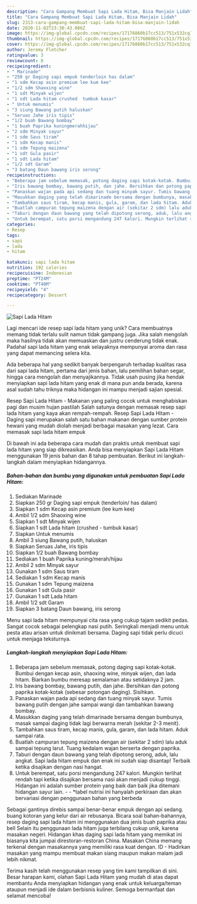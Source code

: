 ```yaml
---
description: "Cara Gampang Membuat Sapi Lada Hitam, Bisa Manjain Lidah"
title: "Cara Gampang Membuat Sapi Lada Hitam, Bisa Manjain Lidah"
slug: 2313-cara-gampang-membuat-sapi-lada-hitam-bisa-manjain-lidah
date: 2020-11-02T23:30:43.086Z
image: https://img-global.cpcdn.com/recipes/17176860b17cc513/751x532cq70/sapi-lada-hitam-foto-resep-utama.jpg
thumbnail: https://img-global.cpcdn.com/recipes/17176860b17cc513/751x532cq70/sapi-lada-hitam-foto-resep-utama.jpg
cover: https://img-global.cpcdn.com/recipes/17176860b17cc513/751x532cq70/sapi-lada-hitam-foto-resep-utama.jpg
author: Jeremy Fletcher
ratingvalue: 3
reviewcount: 8
recipeingredient:
- " Marinade"
- "250 gr Daging sapi empuk tenderloin has dalam"
- "1 sdm Kecap asin premium lee kum kee"
- "1/2 sdm Shaoxing wine"
- "1 sdt Minyak wijen"
- "1 sdt Lada hitam crushed  tumbuk kasar"
- " Untuk menumis"
- "3 siung Bawang putih haluskan"
- "Seruas Jahe iris tipis"
- "1/2 buah Bawang bombay"
- "1 buah Paprika kuningmerahhijau"
- "2 sdm Minyak sayur"
- "1 sdm Saus tiram"
- "1 sdm Kecap manis"
- "1 sdm Tepung maizena"
- "1 sdt Gula pasir"
- "1 sdt Lada hitam"
- "1/2 sdt Garam"
- "3 batang Daun bawang iris serong"
recipeinstructions:
- "Beberapa jam sebelum memasak, potong daging sapi kotak-kotak. Bumbui dengan kecap asin, shaoxing wine, minyak wijen, dan lada hitam. Biarkan bumbu meresap semalaman atau setidaknya 2 jam."
- "Iris bawang bombay, bawang putih, dan jahe. Bersihkan dan potong paprika kotak-kotak (sebesar potongan daging). Sisihkan."
- "Panaskan wajan pada api sedang dan tuang minyak sayur. Tumis bawang putih dengan jahe sampai wangi dan tambahkan bawang bombay."
- "Masukkan daging yang telah dimarinade bersama dengan bumbunya, masak sampai daging tidak lagi berwarna merah (sekitar 2-3 menit)."
- "Tambahkan saus tiram, kecap manis, gula, garam, dan lada hitam. Aduk sampai rata."
- "Buatlah campuran tepung maizena dengan air (sekitar 2 sdm) lalu aduk sampai tepung larut. Tuang kedalam wajan berserta dengan paprika."
- "Taburi dengan daun bawang yang telah dipotong serong, aduk, lalu angkat. Sapi lada hitam empuk dan enak ini sudah siap disantap! Terbaik ketika disajikan dengan nasi hangat."
- "Untuk berempat, satu porsi mengandung 247 kalori. Mungkin terlihat rendah tapi ketika disajikan bersama nasi akan menjadi cukup tinggi. Hidangan ini adalah sumber protein yang baik dan baik jika ditemani hidangan sayur lain.  *tabel nutrisi ini hanyalah perkiraan dan akan bervariasi dengan penggunaan bahan yang berbeda"
categories:
- Resep
tags:
- sapi
- lada
- hitam

katakunci: sapi lada hitam 
nutrition: 192 calories
recipecuisine: Indonesian
preptime: "PT24M"
cooktime: "PT48M"
recipeyield: "4"
recipecategory: Dessert

---
```



![Sapi Lada Hitam](https://img-global.cpcdn.com/recipes/17176860b17cc513/751x532cq70/sapi-lada-hitam-foto-resep-utama.jpg)

Lagi mencari ide resep sapi lada hitam yang unik? Cara membuatnya memang tidak terlalu sulit namun tidak gampang juga. Jika salah mengolah maka hasilnya tidak akan memuaskan dan justru cenderung tidak enak. Padahal sapi lada hitam yang enak selayaknya mempunyai aroma dan rasa yang dapat memancing selera kita.

Ada beberapa hal yang sedikit banyak berpengaruh terhadap kualitas rasa dari sapi lada hitam, pertama dari jenis bahan, lalu pemilihan bahan segar, hingga cara mengolah dan menyajikannya. Tidak usah pusing jika hendak menyiapkan sapi lada hitam yang enak di mana pun anda berada, karena asal sudah tahu triknya maka hidangan ini mampu menjadi sajian spesial.

Resep Sapi Lada Hitam - Makanan yang paling cocok untuk menghabiskan pagi dan musim hujan pastilah Salah satunya dengan memasak resep sapi lada hitam yang kaya akan rempah-rempah. Resep Sapi Lada Hitam - Daging sapi merupakan salah satu bahan makanan dengan sumber protein hewani yang mudah diolah menjadi berbagai masakan yang lezat. Cara memasak sapi lada hitam empuk


Di bawah ini ada beberapa cara mudah dan praktis untuk membuat sapi lada hitam yang siap dikreasikan. Anda bisa menyiapkan Sapi Lada Hitam menggunakan 19 jenis bahan dan 8 tahap pembuatan. Berikut ini langkah-langkah dalam menyiapkan hidangannya.

<!--inarticleads1-->

##### Bahan-bahan dan bumbu yang digunakan untuk pembuatan Sapi Lada Hitam:

1. Sediakan  Marinade
1. Siapkan 250 gr Daging sapi empuk (tenderloin/ has dalam)
1. Siapkan 1 sdm Kecap asin premium (lee kum kee)
1. Ambil 1/2 sdm Shaoxing wine
1. Siapkan 1 sdt Minyak wijen
1. Siapkan 1 sdt Lada hitam (crushed - tumbuk kasar)
1. Siapkan  Untuk menumis
1. Ambil 3 siung Bawang putih, haluskan
1. Siapkan Seruas Jahe, iris tipis
1. Siapkan 1/2 buah Bawang bombay
1. Sediakan 1 buah Paprika kuning/merah/hijau
1. Ambil 2 sdm Minyak sayur
1. Gunakan 1 sdm Saus tiram
1. Sediakan 1 sdm Kecap manis
1. Gunakan 1 sdm Tepung maizena
1. Gunakan 1 sdt Gula pasir
1. Gunakan 1 sdt Lada hitam
1. Ambil 1/2 sdt Garam
1. Siapkan 3 batang Daun bawang, iris serong


Menu sapi lada hitam mempunyai cita rasa yang cukup tajam sedikit pedas. Sangat cocok sebagai pelengkap nasi putih. Seringkali menjadi menu untuk pesta atau arisan untuk dinikmati bersama. Daging sapi tidak perlu dicuci untuk menjaga teksturnya. 

<!--inarticleads2-->

##### Langkah-langkah menyiapkan Sapi Lada Hitam:

1. Beberapa jam sebelum memasak, potong daging sapi kotak-kotak. Bumbui dengan kecap asin, shaoxing wine, minyak wijen, dan lada hitam. Biarkan bumbu meresap semalaman atau setidaknya 2 jam.
1. Iris bawang bombay, bawang putih, dan jahe. Bersihkan dan potong paprika kotak-kotak (sebesar potongan daging). Sisihkan.
1. Panaskan wajan pada api sedang dan tuang minyak sayur. Tumis bawang putih dengan jahe sampai wangi dan tambahkan bawang bombay.
1. Masukkan daging yang telah dimarinade bersama dengan bumbunya, masak sampai daging tidak lagi berwarna merah (sekitar 2-3 menit).
1. Tambahkan saus tiram, kecap manis, gula, garam, dan lada hitam. Aduk sampai rata.
1. Buatlah campuran tepung maizena dengan air (sekitar 2 sdm) lalu aduk sampai tepung larut. Tuang kedalam wajan berserta dengan paprika.
1. Taburi dengan daun bawang yang telah dipotong serong, aduk, lalu angkat. Sapi lada hitam empuk dan enak ini sudah siap disantap! Terbaik ketika disajikan dengan nasi hangat.
1. Untuk berempat, satu porsi mengandung 247 kalori. Mungkin terlihat rendah tapi ketika disajikan bersama nasi akan menjadi cukup tinggi. Hidangan ini adalah sumber protein yang baik dan baik jika ditemani hidangan sayur lain. -  - *tabel nutrisi ini hanyalah perkiraan dan akan bervariasi dengan penggunaan bahan yang berbeda


Sebagai gantinya direbis sampai benar-benar empuk dengan api sedang. buang kotoran yang kelur dari air rebusanya. Bicara soal bahan-bahannya, resep daging sapi lada hitam ini menggunakan dua jenis buah paprika atau bell Selain itu penggunaan lada hitam juga terbilang cukup unik, karena masakan negeri. Hidangan khas daging sapi lada hitam yang memikat ini biasanya kita jumpai direstoran-restoran China. Masakan China memang terkenal dengan masakannya yang memiliki rasa kuat dengan. ID - Hadirkan masakan yang mampu membuat makan siang maupun makan malam jadi lebih nikmat. 

Terima kasih telah menggunakan resep yang tim kami tampilkan di sini. Besar harapan kami, olahan Sapi Lada Hitam yang mudah di atas dapat membantu Anda menyiapkan hidangan yang enak untuk keluarga/teman ataupun menjadi ide dalam berbisnis kuliner. Semoga bermanfaat dan selamat mencoba!
